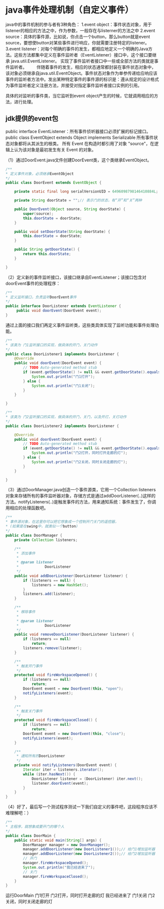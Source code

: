 
# java事件处理机制（自定义事件）
java中的事件机制的参与者有3种角色：
1.event object：事件状态对象，用于listener的相应的方法之中，作为参数，一般存在与listerner的方法之中
2.event source：具体的事件源，比如说，你点击一个button，那么button就是event source，要想使button对某些事件进行响应，你就需要注册特定的listener。
3.event listener：对每个明确的事件的发生，都相应地定义一个明确的Java方法。这些方法都集中定义在事件监听者（EventListener）接口中，这个接口要继承 java.util.EventListener。 实现了事件监听者接口中一些或全部方法的类就是事件监听者。
　　伴随着事件的发生，相应的状态通常都封装在事件状态对象中，该对象必须继承自java.util.EventObject。事件状态对象作为单参传递给应响应该事件的监听者方法中。发出某种特定事件的事件源的标识是：遵从规定的设计格式为事件监听者定义注册方法，并接受对指定事件监听者接口实例的引用。

具体的对监听的事件类，当它监听到event object产生的时候，它就调用相应的方法，进行处理。

## jdk提供的event包
public interface EventListener：所有事件侦听器接口必须扩展的标记接口。
public class EventObject extends Object implements Serializable
所有事件状态对象都将从其派生的根类。 所有 Event 在构造时都引用了对象 "source"，在逻辑上认为该对象是最初发生有关 Event 的对象。

（1）通过DoorEvent.java文件创建DoorEvent类，这个类继承EventObject。
```java
/**
* 定义事件对象，必须继承EventObject
*/
public class DoorEvent extends EventObject {

    private static final long serialVersionUID = 6496098798146410884L;

    private String doorState = "";// 表示门的状态，有“开”和“关”两种

    public DoorEvent(Object source, String doorState) {
        super(source);
        this.doorState = doorState;
    }

    public void setDoorState(String doorState) {
        this.doorState = doorState;
    }

    public String getDoorState() {
        return this.doorState;
    }

}
```
（2）定义新的事件监听接口，该接口继承自EventListener；该接口包含对doorEvent事件的处理程序：
```java
/**
* 定义监听接口，负责监听DoorEvent事件
*/
public interface DoorListener extends EventListener {
     public void doorEvent(DoorEvent event);
}
```
通过上面的接口我们再定义事件监听类，这些类具体实现了监听功能和事件处理功能。
```java
/**
* 该类为 门1监听接口的实现，做具体的开门，关门动作
*/
public class DoorListener1 implements DoorListener {
    @Override
    public void doorEvent(DoorEvent event) {
        // TODO Auto-generated method stub
        if (event.getDoorState() != null && event.getDoorState().equals("open")) {
            System.out.println("门1打开");
        } else {
            System.out.println("门1关闭");
        }
    }

}

/**
* 该类为 门2监听接口的实现，做具体的开门，关门，以及开灯，关灯动作
*/
public class DoorListener2 implements DoorListener {

    @Override
    public void doorEvent(DoorEvent event) {
        // TODO Auto-generated method stub
        if (event.getDoorState() != null && event.getDoorState().equals("open")) {
            System.out.println("门2打开，同时打开走廊的灯");
        } else {
            System.out.println("门2关闭，同时关闭走廊的灯");
        }
    }

}
```
（3）通过DoorManager.java创造一个事件源类，它用一个Collection listeners对象来存储所有的事件监听器对象，存储方式是通过addDoorListener(..)这样的方法。notifyListeners(..)是触发事件的方法，用来通知系统：事件发生了，你调用相应的处理函数吧。
```java
/**
* 事件源对象，在这里你可以把它想象成一个控制开门关门的遥控器，
* (如果是在swing中，就类似一个button)
*/
public class DoorManager {
    private Collection listeners;

    /**
     * 添加事件
     * 
     * @param listener
     *            DoorListener
     */
    public void addDoorListener(DoorListener listener) {
        if (listeners == null) {
            listeners = new HashSet();
        }
        listeners.add(listener);
    }

    /**
     * 移除事件
     * 
     * @param listener
     *            DoorListener
     */
    public void removeDoorListener(DoorListener listener) {
        if (listeners == null)
            return;
        listeners.remove(listener);
    }

    /**
     * 触发开门事件
     */
    protected void fireWorkspaceOpened() {
        if (listeners == null)
            return;
        DoorEvent event = new DoorEvent(this, "open");
        notifyListeners(event);
    }

    /**
     * 触发关门事件
     */
    protected void fireWorkspaceClosed() {
        if (listeners == null)
            return;
        DoorEvent event = new DoorEvent(this, "close");
        notifyListeners(event);
    }

    /**
     * 通知所有的DoorListener
     */
    private void notifyListeners(DoorEvent event) {
        Iterator iter = listeners.iterator();
        while (iter.hasNext()) {
            DoorListener listener = (DoorListener) iter.next();
            listener.doorEvent(event);
        }
    }
}
```
（4）好了，最后写一个测试程序测试一下我们自定义的事件吧，这段程序应该不难理解吧：）
```java
/**
* 主程序，就想象成要开门的哪个人
*/
public class DoorMain {
    public static void main(String[] args) {
        DoorManager manager = new DoorManager();
        manager.addDoorListener(new DoorListener1());// 给门1增加监听器
        manager.addDoorListener(new DoorListener2());// 给门2增加监听器
        // 开门
        manager.fireWorkspaceOpened();
        System.out.println("我已经进来了");
        // 关门
        manager.fireWorkspaceClosed();
    }
}
```
运行DoorMain
门1打开 
门2打开，同时打开走廊的灯
我已经进来了
门1关闭
门2关闭，同时关闭走廊的灯





